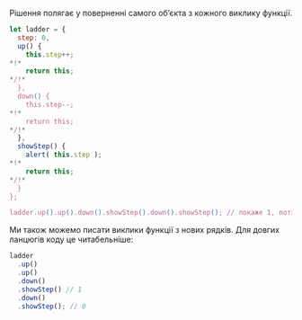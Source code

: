 Рішення полягає у поверненні самого об’єкта з кожного виклику функції.

```js run demo
let ladder = {
  step: 0,
  up() {
    this.step++;
*!*
    return this;
*/!*
  },
  down() {
    this.step--;
*!*
    return this;
*/!*
  },
  showStep() {
    alert( this.step );
*!*
    return this;
*/!*
  }
};

ladder.up().up().down().showStep().down().showStep(); // покаже 1, потім 0
```

Ми також можемо писати виклики функції з нових рядків. Для довгих ланцюгів коду це читабельніше:

```js
ladder
  .up()
  .up()
  .down()
  .showStep() // 1
  .down()
  .showStep(); // 0
```
